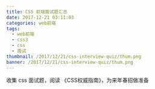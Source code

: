 ```yaml
---
title: CSS 前端面试题汇总
date: 2017-12-21 03:11:03
categories: web前端
tags: 
  - web前端
  - css3
  - css
  - 面试
thumbnail: /2017/12/21/css-interview-quiz/thum.png
banner: /2017/12/21/css-interview-quiz/thum.png
---
```


收集 css 面试题，阅读 《CSS权威指南》，为来年春招做准备
<!--more-->
